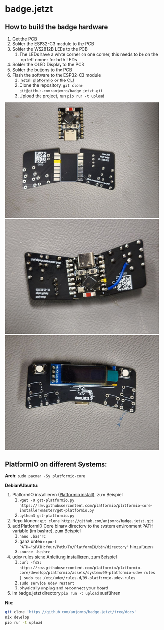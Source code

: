 # badge.jetzt


## How to build the badge hardware

1. Get the PCB
2. Solder the ESP32-C3 module to the PCB
3. Solder the WS2812B LEDs to the PCB
   1. The LEDs have a white corner on one corner, this needs to be on the top left corner for both LEDs
4. Solder the OLED Display to the PCB
5. Solder the buttons to the PCB
6. Flash the software to the ESP32-C3 module
   1. Install [platformio](https://platformio.org/platformio-ide) or the [CLI](https://docs.platformio.org/en/latest/core/index.html)
   2. Clone the repository: `git clone git@github.com:anjomro/badge.jetzt.git`
   3. Upload the project, run `pio run -t upload`

![ESP-C3 with PCB](images/esp_with_pcb_separated.jpg "ESP-C3 with PCB separated")
![ESP-C3 with PCB soldered](images/esp_with_pcb_soldered.jpg "ESP-C3 with PCB soldered")
![PCB front with display](images/pcb_with_display.jpg "PCB with display soldered on ti")

## PlatformIO on different Systems:
**Arch**: `sudo pacman -Sy platformio-core`

**Debian/Ubuntu**: 

 1. PlatformIO installieren ([Platformio install](https://docs.platformio.org/en/latest/core/installation/methods/installer-script.html)), zum Beispiel:
    1. `wget -O get-platformio.py https://raw.githubusercontent.com/platformio/platformio-core-installer/master/get-platformio.py`
    2.  `python3 get-platformio.py`
2. Repo klonen: `git clone https://github.com/anjomro/badge.jetzt.git`
3. add PlatformIO Core binary directory to the system environment PATH variable (im bashrc), zum Beispiel
   1. `nano .bashrc`
   2. ganz unten `export PATH="$PATH:Your/Path/To/PlatformIO/bin/directory"` hinzufügen
   3. `source .bashrc`
4. udev rules [siehe Anleitung installieren](https://docs.platformio.org/en/latest/core/installation/udev-rules.html), zum Beispiel
   1. `curl -fsSL https://raw.githubusercontent.com/platformio/platformio-core/develop/platformio/assets/system/99-platformio-udev.rules | sudo tee /etc/udev/rules.d/99-platformio-udev.rules`
   2. `sudo service udev restart`
   3. physically unplug and reconnect your board
5. im badge.jetzt directory `pio run -t upload` ausführen

**Nix**:
```Bash
git clone 'https://github.com/anjomro/badge.jetzt/tree/docs'
nix develop
pio run -t upload
```
